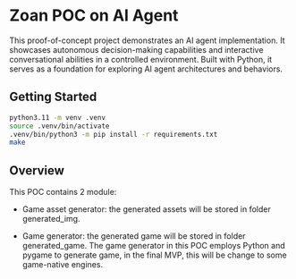 # Zoan POC on AI Agent
This proof-of-concept project demonstrates an AI agent implementation. It showcases autonomous decision-making capabilities and interactive conversational abilities in a controlled environment. Built with Python, it serves as a foundation for exploring AI agent architectures and behaviors.

## Getting Started

```bash
python3.11 -m venv .venv
source .venv/bin/activate
.venv/bin/python3 -m pip install -r requirements.txt
make
```

## Overview
This POC contains 2 module:

* Game asset generator: the generated assets will be stored in folder generated_img.

* Game generator: the generated game will be stored in folder generated_game.
The game generator in this POC employs Python and pygame to generate game, in the final MVP, this will be change to some game-native engines.